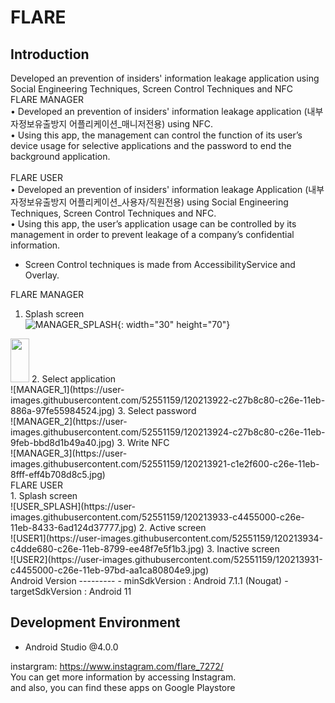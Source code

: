 FLARE
========
Introduction
--------
Developed an prevention of insiders' information leakage application using Social Engineering Techniques, Screen Control Techniques and NFC <br />
FLARE MANAGER	<br />
• Developed an prevention of insiders' information leakage application (내부자정보유출방지 어플리케이션_매니저전용) using NFC.<br />
• Using this app, the management can control the function of its user’s device usage for selective applications and the password to end the background application. <br />
<br />
FLARE USER	<br />
• Developed an prevention of insiders' information leakage Application (내부자정보유출방지 어플리케이션_사용자/직원전용) using Social Engineering Techniques, Screen Control Techniques and NFC.<br />
• Using this app, the user’s application usage can be controlled by its management in order to prevent leakage of a company’s confidential information.<br />
* Screen Control techniques is made from AccessibilityService and Overlay.<br />

FLARE MANAGER<br />
1. Splash screen<br />
![MANAGER_SPLASH](https://user-images.githubusercontent.com/52551159/120213917-c0193280-c26e-11eb-9862-05339fe8de7a.jpg){: width="30" height="70"}
<img src = "https://user-images.githubusercontent.com/52551159/120213917-c0193280-c26e-11eb-9862-05339fe8de7a.jpg" width="30" height="70">
2. Select application<br />
![MANAGER_1](https://user-images.githubusercontent.com/52551159/120213922-c27b8c80-c26e-11eb-886a-97fe55984524.jpg)
3. Select password<br />
![MANAGER_2](https://user-images.githubusercontent.com/52551159/120213924-c27b8c80-c26e-11eb-9feb-bbd8d1b49a40.jpg)
3. Write NFC<br />
![MANAGER_3](https://user-images.githubusercontent.com/52551159/120213921-c1e2f600-c26e-11eb-8fff-eff4b708d8c5.jpg)
</br>
FLARE USER<br />
1. Splash screen<br />
![USER_SPLASH](https://user-images.githubusercontent.com/52551159/120213933-c4455000-c26e-11eb-8433-6ad124d37777.jpg)
2. Active screen<br />
![USER1](https://user-images.githubusercontent.com/52551159/120213934-c4dde680-c26e-11eb-8799-ee48f7e5f1b3.jpg)
3. Inactive screen<br />
![USER2](https://user-images.githubusercontent.com/52551159/120213931-c4455000-c26e-11eb-97bd-aa1ca80804e9.jpg)
</br>
Android Version
---------
- minSdkVersion : Android 7.1.1 (Nougat)
- targetSdkVersion : Android 11

Development Environment
--------
- Android Studio @4.0.0

instargram: https://www.instagram.com/flare_7272/  
You can get more information by accessing Instagram.<br />
and also, you can find these apps on Google Playstore
